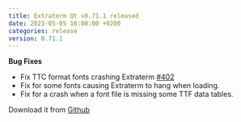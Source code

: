 ```yaml
---
title: Extraterm Qt v0.71.1 released
date: 2023-05-05 16:00:00 +0200
categories: release
version: 0.71.1
---
```


**Bug Fixes**

* Fix TTC format fonts crashing Extraterm [#402](https://github.com/sedwards2009/extraterm/issues/402)
* Fix for some fonts causing Extraterm to hang when loading.
* Fix for a crash when a font file is missing some TTF data tables.


Download it from [Github](https://github.com/sedwards2009/extraterm/releases/tag/v0.71.1)
